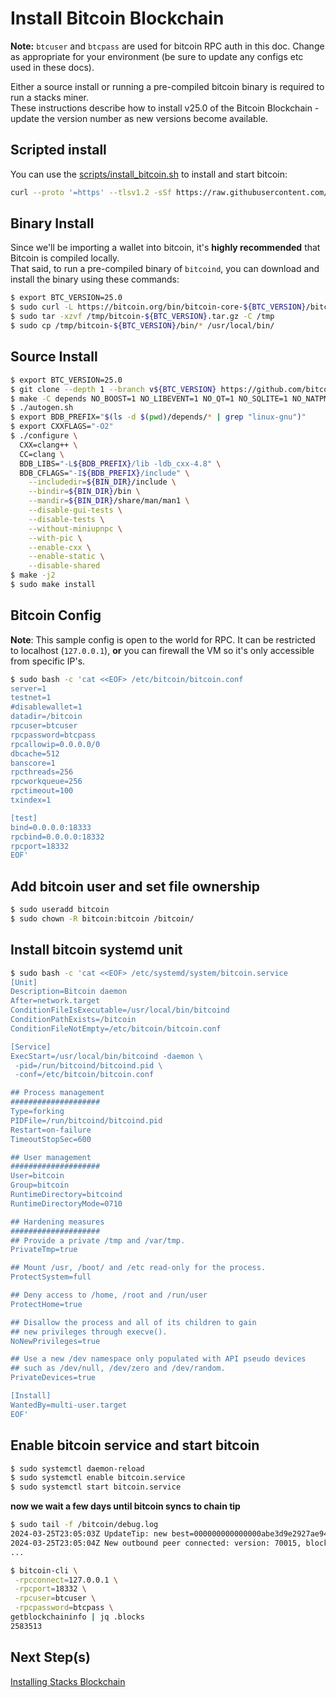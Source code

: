 # Install Bitcoin Blockchain

**Note:** `btcuser` and `btcpass` are used for bitcoin RPC auth in this doc. Change as appropriate for your environment (be sure to update any configs etc used in these docs).

Either a source install or running a pre-compiled bitcoin binary is required to run a stacks miner. \
These instructions describe how to install v25.0 of the Bitcoin Blockchain - update the version number as new versions become available.

## Scripted install

You can use the [scripts/install_bitcoin.sh](./scripts/install_bitcoin.sh) to install and start bitcoin:

```bash
curl --proto '=https' --tlsv1.2 -sSf https://raw.githubusercontent.com/stacksfoundation/miner-docs/main/scripts/install_bitcoin.sh | bash
```

## Binary Install

Since we'll be importing a wallet into bitcoin, it's **highly recommended** that Bitcoin is compiled locally. \
That said, to run a pre-compiled binary of `bitcoind`, you can download and install the binary using these commands:

```bash
$ export BTC_VERSION=25.0
$ sudo curl -L https://bitcoin.org/bin/bitcoin-core-${BTC_VERSION}/bitcoin-${BTC_VERSION}-x86_64-linux-gnu.tar.gz -o /tmp/bitcoin-${BTC_VERSION}.tar.gz
$ sudo tar -xzvf /tmp/bitcoin-${BTC_VERSION}.tar.gz -C /tmp
$ sudo cp /tmp/bitcoin-${BTC_VERSION}/bin/* /usr/local/bin/
```

## Source Install

```bash
$ export BTC_VERSION=25.0
$ git clone --depth 1 --branch v${BTC_VERSION} https://github.com/bitcoin/bitcoin /tmp/bitcoin && cd /tmp/bitcoin
$ make -C depends NO_BOOST=1 NO_LIBEVENT=1 NO_QT=1 NO_SQLITE=1 NO_NATPMP=1 NO_UPNP=1 NO_ZMQ=1 NO_USDT=1
$ ./autogen.sh
$ export BDB_PREFIX="$(ls -d $(pwd)/depends/* | grep "linux-gnu")"
$ export CXXFLAGS="-O2"
$ ./configure \
  CXX=clang++ \
  CC=clang \
  BDB_LIBS="-L${BDB_PREFIX}/lib -ldb_cxx-4.8" \
  BDB_CFLAGS="-I${BDB_PREFIX}/include" \
    --includedir=${BIN_DIR}/include \
    --bindir=${BIN_DIR}/bin \
    --mandir=${BIN_DIR}/share/man/man1 \
    --disable-gui-tests \
    --disable-tests \
    --without-miniupnpc \
    --with-pic \
    --enable-cxx \
    --enable-static \
    --disable-shared
$ make -j2
$ sudo make install
```

## Bitcoin Config

**Note**: This sample config is open to the world for RPC. It can be restricted to localhost (`127.0.0.1`), **or** you can firewall the VM so it's only accessible from specific IP's.

```bash
$ sudo bash -c 'cat <<EOF> /etc/bitcoin/bitcoin.conf
server=1
testnet=1
#disablewallet=1
datadir=/bitcoin
rpcuser=btcuser
rpcpassword=btcpass
rpcallowip=0.0.0.0/0
dbcache=512
banscore=1
rpcthreads=256
rpcworkqueue=256
rpctimeout=100
txindex=1

[test]
bind=0.0.0.0:18333
rpcbind=0.0.0.0:18332
rpcport=18332
EOF'
```

## Add bitcoin user and set file ownership

```bash
$ sudo useradd bitcoin
$ sudo chown -R bitcoin:bitcoin /bitcoin/
```

## Install bitcoin systemd unit

```bash
$ sudo bash -c 'cat <<EOF> /etc/systemd/system/bitcoin.service
[Unit]
Description=Bitcoin daemon
After=network.target
ConditionFileIsExecutable=/usr/local/bin/bitcoind
ConditionPathExists=/bitcoin
ConditionFileNotEmpty=/etc/bitcoin/bitcoin.conf

[Service]
ExecStart=/usr/local/bin/bitcoind -daemon \
 -pid=/run/bitcoind/bitcoind.pid \
 -conf=/etc/bitcoin/bitcoin.conf

## Process management
####################
Type=forking
PIDFile=/run/bitcoind/bitcoind.pid
Restart=on-failure
TimeoutStopSec=600

## User management
####################
User=bitcoin
Group=bitcoin
RuntimeDirectory=bitcoind
RuntimeDirectoryMode=0710

## Hardening measures
####################
## Provide a private /tmp and /var/tmp.
PrivateTmp=true

## Mount /usr, /boot/ and /etc read-only for the process.
ProtectSystem=full

## Deny access to /home, /root and /run/user
ProtectHome=true

## Disallow the process and all of its children to gain
## new privileges through execve().
NoNewPrivileges=true

## Use a new /dev namespace only populated with API pseudo devices
## such as /dev/null, /dev/zero and /dev/random.
PrivateDevices=true

[Install]
WantedBy=multi-user.target
EOF'
```

## Enable bitcoin service and start bitcoin

```bash
$ sudo systemctl daemon-reload
$ sudo systemctl enable bitcoin.service
$ sudo systemctl start bitcoin.service
```

**now we wait a few days until bitcoin syncs to chain tip**

```bash
$ sudo tail -f /bitcoin/debug.log
2024-03-25T23:05:03Z UpdateTip: new best=000000000000000abe3d9e2927ae94b07ed86309c69ad394de6927a17353ea2e height=2583513 version=0x20c00000 log2_work=75.725949 tx=74793990 date='2024-03-25T22:56:59Z' progress=1.000000 cache=0.3MiB(2329txo)
2024-03-25T23:05:04Z New outbound peer connected: version: 70015, blocks=2583513, peer=3 (outbound-full-relay)
...

$ bitcoin-cli \
 -rpcconnect=127.0.0.1 \
 -rpcport=18332 \
 -rpcuser=btcuser \
 -rpcpassword=btcpass \
getblockchaininfo | jq .blocks
2583513
```

## Next Step(s)

[Installing Stacks Blockchain](./stacks-blockchain.md)
